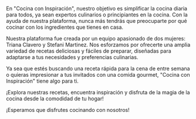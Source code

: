 En "Cocina con Inspiración", nuestro objetivo es simplificar la cocina diaria para todos, 
ya sean expertos culinarios o principiantes en la cocina. Con la ayuda de nuestra plataforma, 
nunca más tendrás que preocuparte por qué cocinar con los ingredientes que tienes en casa.

Nuestra plataforma fue creada por un equipo apasionado de dos mujeres: Triana Clavero y Stefani Martinez. 
Nos esforzamos por ofrecerte una amplia variedad de recetas deliciosas y fáciles de preparar, diseñadas para adaptarse a tus necesidades y preferencias culinarias.

Ya sea que estés buscando una receta rápida para la cena de entre semana o quieras impresionar a tus invitados con una comida gourmet,
"Cocina con Inspiración" tiene algo para ti. 

¡Explora nuestras recetas, encuentra inspiración y disfruta de la magia de la cocina desde la comodidad de tu hogar!

¡Esperamos que disfrutes cocinando con nosotros!

